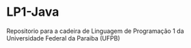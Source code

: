 # LP1-Java
Repositorio para a cadeira de Linguagem de Programação 1 da Universidade Federal da Paraiba (UFPB)

